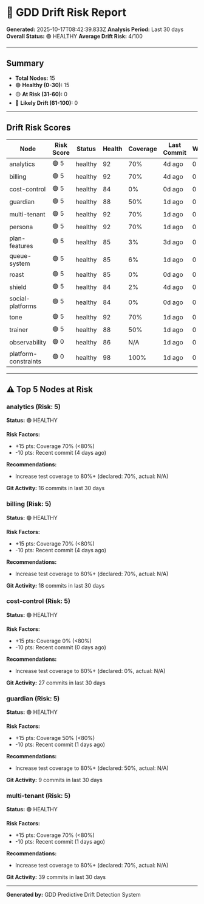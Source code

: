 # 🔮 GDD Drift Risk Report

**Generated:** 2025-10-17T08:42:39.833Z
**Analysis Period:** Last 30 days
**Overall Status:** 🟢 HEALTHY
**Average Drift Risk:** 4/100

---

## Summary

- **Total Nodes:** 15
- 🟢 **Healthy (0-30):** 15
- 🟡 **At Risk (31-60):** 0
- 🔴 **Likely Drift (61-100):** 0

---

## Drift Risk Scores

| Node | Risk Score | Status | Health | Coverage | Last Commit | Warnings |
|------|------------|--------|--------|----------|-------------|----------|
| analytics | 🟢 5 | healthy | 92 | 70% | 4d ago | 0 |
| billing | 🟢 5 | healthy | 92 | 70% | 4d ago | 0 |
| cost-control | 🟢 5 | healthy | 84 | 0% | 0d ago | 0 |
| guardian | 🟢 5 | healthy | 88 | 50% | 1d ago | 0 |
| multi-tenant | 🟢 5 | healthy | 92 | 70% | 1d ago | 0 |
| persona | 🟢 5 | healthy | 92 | 70% | 1d ago | 0 |
| plan-features | 🟢 5 | healthy | 85 | 3% | 3d ago | 0 |
| queue-system | 🟢 5 | healthy | 85 | 6% | 1d ago | 0 |
| roast | 🟢 5 | healthy | 85 | 0% | 0d ago | 0 |
| shield | 🟢 5 | healthy | 84 | 2% | 4d ago | 0 |
| social-platforms | 🟢 5 | healthy | 84 | 0% | 0d ago | 0 |
| tone | 🟢 5 | healthy | 92 | 70% | 1d ago | 0 |
| trainer | 🟢 5 | healthy | 88 | 50% | 1d ago | 0 |
| observability | 🟢 0 | healthy | 86 | N/A | 1d ago | 0 |
| platform-constraints | 🟢 0 | healthy | 98 | 100% | 1d ago | 0 |

---

## ⚠️ Top 5 Nodes at Risk

### analytics (Risk: 5)

**Status:** 🟢 HEALTHY

**Risk Factors:**
- +15 pts: Coverage 70% (<80%)
- -10 pts: Recent commit (4 days ago)

**Recommendations:**
- Increase test coverage to 80%+ (declared: 70%, actual: N/A)

**Git Activity:** 16 commits in last 30 days

### billing (Risk: 5)

**Status:** 🟢 HEALTHY

**Risk Factors:**
- +15 pts: Coverage 70% (<80%)
- -10 pts: Recent commit (4 days ago)

**Recommendations:**
- Increase test coverage to 80%+ (declared: 70%, actual: N/A)

**Git Activity:** 18 commits in last 30 days

### cost-control (Risk: 5)

**Status:** 🟢 HEALTHY

**Risk Factors:**
- +15 pts: Coverage 0% (<80%)
- -10 pts: Recent commit (0 days ago)

**Recommendations:**
- Increase test coverage to 80%+ (declared: 0%, actual: N/A)

**Git Activity:** 27 commits in last 30 days

### guardian (Risk: 5)

**Status:** 🟢 HEALTHY

**Risk Factors:**
- +15 pts: Coverage 50% (<80%)
- -10 pts: Recent commit (1 days ago)

**Recommendations:**
- Increase test coverage to 80%+ (declared: 50%, actual: N/A)

**Git Activity:** 9 commits in last 30 days

### multi-tenant (Risk: 5)

**Status:** 🟢 HEALTHY

**Risk Factors:**
- +15 pts: Coverage 70% (<80%)
- -10 pts: Recent commit (1 days ago)

**Recommendations:**
- Increase test coverage to 80%+ (declared: 70%, actual: N/A)

**Git Activity:** 39 commits in last 30 days

---

**Generated by:** GDD Predictive Drift Detection System

